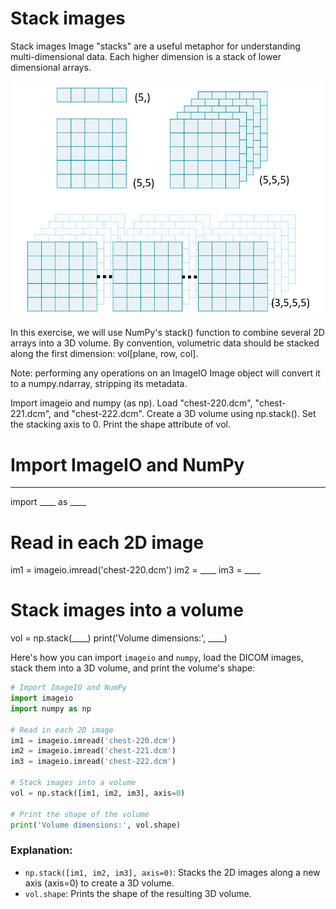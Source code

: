 # Stack images

Stack images
Image "stacks" are a useful metaphor for understanding multi-dimensional data. Each higher dimension is a stack of lower dimensional arrays.

![alt text](image.png)

In this exercise, we will use NumPy's stack() function to combine several 2D arrays into a 3D volume. By convention, volumetric data should be stacked along the first dimension: vol[plane, row, col].

Note: performing any operations on an ImageIO Image object will convert it to a numpy.ndarray, stripping its metadata.

Import imageio and numpy (as np).
Load "chest-220.dcm", "chest-221.dcm", and "chest-222.dcm".
Create a 3D volume using np.stack(). Set the stacking axis to 0.
Print the shape attribute of vol.

# Import ImageIO and NumPy
____
import ____ as ____

# Read in each 2D image
im1 = imageio.imread('chest-220.dcm')
im2 = ____
im3 = ____

# Stack images into a volume
vol = np.stack(____)
print('Volume dimensions:', ____)

Here's how you can import `imageio` and `numpy`, load the DICOM images, stack them into a 3D volume, and print the volume's shape:

```py
# Import ImageIO and NumPy
import imageio
import numpy as np

# Read in each 2D image
im1 = imageio.imread('chest-220.dcm')
im2 = imageio.imread('chest-221.dcm')
im3 = imageio.imread('chest-222.dcm')

# Stack images into a volume
vol = np.stack([im1, im2, im3], axis=0)

# Print the shape of the volume
print('Volume dimensions:', vol.shape)
```

### Explanation:
- `np.stack([im1, im2, im3], axis=0)`: Stacks the 2D images along a new axis (axis=0) to create a 3D volume.
- `vol.shape`: Prints the shape of the resulting 3D volume.
